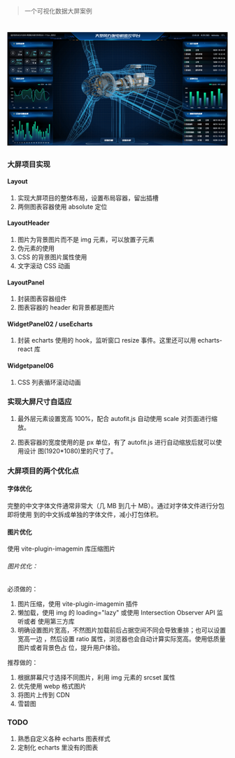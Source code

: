 > 一个可视化数据大屏案例

<h1>
  <img src="./screenshots/screenshot01.png" title="screenshot">
</h1>

### 大屏项目实现

#### Layout

1. 实现大屏项目的整体布局，设置布局容器，留出插槽
2. 两侧图表容器使用 absolute 定位

#### LayoutHeader

1. 图片为背景图片而不是 img 元素，可以放置子元素
1. 伪元素的使用
1. CSS 的背景图片属性使用
1. 文字滚动 CSS 动画

#### LayoutPanel

1. 封装图表容器组件
2. 图表容器的 header 和背景都是图片

#### WidgetPanel02 / useEcharts

1. 封装 echarts 使用的 hook，监听窗口 resize 事件。这里还可以用 echarts-react 库

#### Widgetpanel06

1. CSS 列表循环滚动动画

### 实现大屏尺寸自适应

1. 最外层元素设置宽高 100%，配合 autofit.js 自动使用 scale 对页面进行缩放。

2. 图表容器的宽度使用的是 px 单位，有了 autofit.js 进行自动缩放后就可以使用设计
   图(1920\*1080)里的尺寸了。

### 大屏项目的两个优化点

#### 字体优化

完整的中文字体文件通常非常大（几 MB 到几十 MB）。通过对字体文件进行分包即将使用
到的中文拆成单独的字体文件，减小打包体积。

#### 图片优化

使用 vite-plugin-imagemin 库压缩图片

###### 图片优化：

必须做的：

1. 图片压缩，使用 vite-plugin-imagemin 插件
2. 懒加载，使用 img 的 loading="lazy" 或使用 Intersection Observer API 监听或者
   使用第三方库
3. 明确设置图片宽高，不然图片加载前后占据空间不同会导致重排；也可以设置宽高一边
   ，然后设置 ratio 属性，浏览器也会自动计算实际宽高。使用低质量图片或者背景色占
   位，提升用户体验。

推荐做的：

1. 根据屏幕尺寸选择不同图片，利用 img 元素的 srcset 属性
2. 优先使用 webp 格式图片
3. 将图片上传到 CDN
4. 雪碧图

### TODO

1. 熟悉自定义各种 echarts 图表样式
2. 定制化 echarts 里没有的图表
